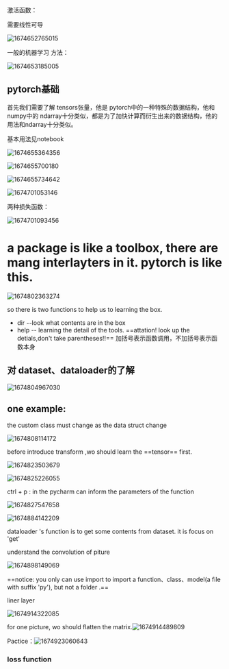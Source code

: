 激活函数：

需要线性可导

![1674652765015](深度学习.assets/1674652765015.png)

一般的机器学习 方法：

![1674653185005](深度学习.assets/1674653185005.png)

## pytorch基础

首先我们需要了解 tensors张量，他是 pytorch中的一种特殊的数据结构，他和numpy中的 ndarray十分类似，都是为了加快计算而衍生出来的数据结构，他的用法和ndarray十分类似。



基本用法见notebook



![1674655364356](深度学习.assets/1674655364356.png)

![1674655700180](深度学习.assets/1674655700180.png)

![1674655734642](深度学习.assets/1674655734642.png)

![1674701053146](深度学习.assets/1674701053146.png)



两种损失函数：

![1674701093456](深度学习.assets/1674701093456.png)



# a package is like a toolbox, there are mang interlayters in it.  pytorch is like this.

![1674802363274](深度学习.assets/1674802363274.png)

so there is two functions to help us to learning the box.

+ dir --look what contents are in the box
+ help -- learning the detail of the tools. ==attation! look up the detials,don't take parentheses!!==  加括号表示函数调用，不加括号表示函数本身

## 对 dataset、dataloader的了解

![1674804967030](深度学习.assets/1674804967030.png)

## one example:

the custom class must change  as the data struct change

![1674808114172](深度学习.assets/1674808114172.png)

before introduce transform ,wo should learn the ==tensor== first.

![1674823503679](深度学习.assets/1674823503679.png)

![1674825226055](深度学习.assets/1674825226055.png)

ctrl + p : in the pycharm can inform the parameters of the function

![1674827547658](深度学习.assets/1674827547658.png)

![1674884142209](深度学习.assets/1674884142209.png)

dataloader 's function is to get some contents from dataset. it is focus on 'get'



understand the convolution of piture

![1674898149069](深度学习.assets/1674898149069.png)

==notice: you only can use import to import a function、class、model(a file with suffix 'py'), but not a folder .==

liner layer

![1674914322085](深度学习.assets/1674914322085.png)

for one picture, wo should flatten the matrix.![1674914489809](深度学习.assets/1674914489809.png)

Pactice：![1674923060643](深度学习.assets/1674923060643.png)



### loss function


